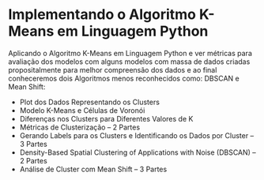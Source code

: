 # Implementando o Algoritmo K-Means em Linguagem Python

Aplicando o Algoritmo K-Means em Linguagem Python e ver métricas para avaliação dos modelos com alguns modelos com massa de dados criadas propositalmente para melhor compreensão dos dados e ao final conheceremos dois Algoritmos menos reconhecidos como: DBSCAN e Mean Shift:

<ul>
  <li>Plot dos Dados Representando os Clusters</li>
  <li>Modelo K-Means e Células de Voronói</li>
  <li>Diferenças nos Clusters para Diferentes Valores de K</li>
  <li>Métricas de Clusterização – 2 Partes</li>
  <li>Gerando Labels para os Clusters e Identificando os Dados por Cluster – 3 Partes</li>
  <li>Density-Based Spatial Clustering of Applications with Noise (DBSCAN) – 2 Partes</li>
  <li>Análise de Cluster com Mean Shift – 3 Partes</li>
</ul>